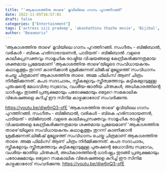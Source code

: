```yaml
---
title: "'ആകാശത്തിനു താഴെ' മൂവിയിലെ ഗാനം പുറത്തിറങ്ങി"
date: 2022-11-05T16:57:01
draft: false
categories: ["Entertainment"]
tags: ['actress siji pradeep', 'akashathinu thazhe movie', 'Bijibal', 'song']
author: "Beaumaris"
---
```


'ആകാശത്തിനു താഴെ' മൂവിയിലെ ഗാനം പുറത്തിറങ്ങി. സംഗീതം - ബിജിബാൽ, വരികൾ - ബികെ ഹരിനാരായണൻ, പാടിയത് - ബിജിബാൽ .വളരെ കാലീകപ്രസക്തവും സാമൂഹിക രാഷ്ട്രീയ വിഷയങ്ങളെ കേന്ദ്രീകരിക്കുന്നതുമായ ശക്തമായ പ്രമേയമാണ് 'ആകാശത്തിനു താഴെ'യിലൂടെ സംവിധായകനും കഥാകൃത്തും തുറന്ന് കാണിക്കാൻ ശ്രമിക്കുന്നത്.ലിജീഷ് മുല്ലേഴത്ത് സംവിധാനം ചെയ്ത ചിത്രമാണ് ആകാശത്തിനു താഴെ. അമ്മ ഫിലിംസ് ആണ് ചിത്രം നിര്‍മ്മിക്കുന്നത്. കപട സദാചാരം, സ്ത്രീകളോടും സ്ത്രീത്വത്തോടും കുട്ടികളോടുമുള്ള പുരുഷന്റെ മേധാവിത്വ സ്വഭാവം, വംശീയ-ജാതീയ ചിന്തകൾ, അധികാരത്തിന്റെ ധാർഷ്ട്യം തുടങ്ങി പ്രത്യക്ഷമായും പരോക്ഷമായും ഒട്ടേറെ സമകാലിക വിശേഷങ്ങളെ കുറിച്ച് ഈ സിനിമ കാഴ്ചക്കാരോട് സംവദിക്കുന്നു.

https://youtu.be/diw6nQ3-ofE
'ആകാശത്തിനു താഴെ' മൂവിയിലെ ഗാനം പുറത്തിറങ്ങി. സംഗീതം - ബിജിബാൽ, വരികൾ - ബികെ ഹരിനാരായണൻ, പാടിയത് - ബിജിബാൽ .വളരെ കാലീകപ്രസക്തവും സാമൂഹിക രാഷ്ട്രീയ വിഷയങ്ങളെ കേന്ദ്രീകരിക്കുന്നതുമായ ശക്തമായ പ്രമേയമാണ് 'ആകാശത്തിനു താഴെ'യിലൂടെ സംവിധായകനും കഥാകൃത്തും തുറന്ന് കാണിക്കാൻ ശ്രമിക്കുന്നത്.ലിജീഷ് മുല്ലേഴത്ത് സംവിധാനം ചെയ്ത ചിത്രമാണ് ആകാശത്തിനു താഴെ. അമ്മ ഫിലിംസ് ആണ് ചിത്രം നിര്‍മ്മിക്കുന്നത്. കപട സദാചാരം, സ്ത്രീകളോടും സ്ത്രീത്വത്തോടും കുട്ടികളോടുമുള്ള പുരുഷന്റെ മേധാവിത്വ സ്വഭാവം, വംശീയ-ജാതീയ ചിന്തകൾ, അധികാരത്തിന്റെ ധാർഷ്ട്യം തുടങ്ങി പ്രത്യക്ഷമായും പരോക്ഷമായും ഒട്ടേറെ സമകാലിക വിശേഷങ്ങളെ കുറിച്ച് ഈ സിനിമ കാഴ്ചക്കാരോട് സംവദിക്കുന്നു. https://youtu.be/diw6nQ3-ofE
